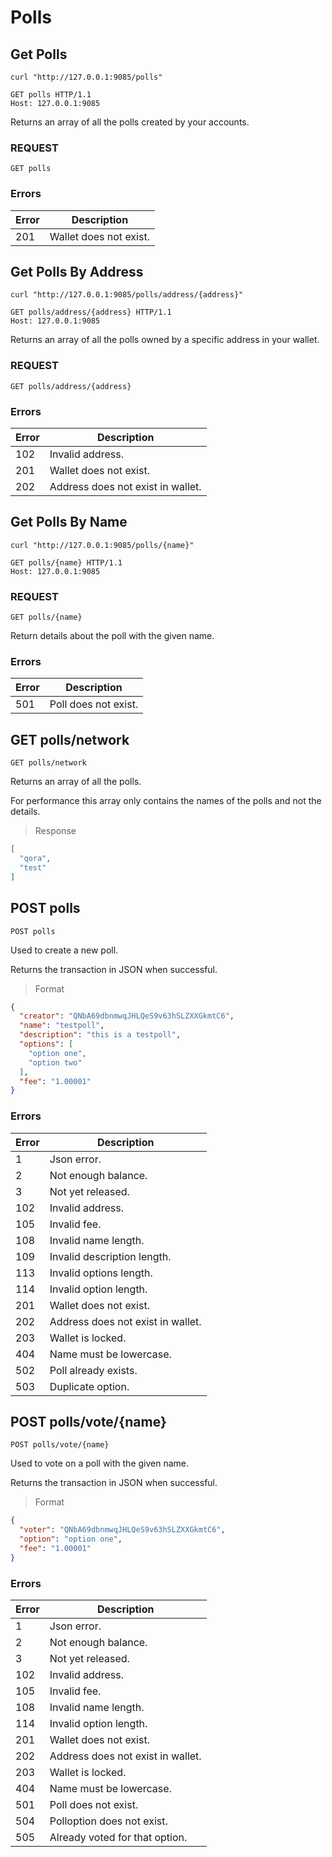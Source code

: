 # Polls

## Get Polls

```shell
curl "http://127.0.0.1:9085/polls"
```

```http
GET polls HTTP/1.1
Host: 127.0.0.1:9085
```

Returns an array of all the polls created by your accounts.

### REQUEST

`GET polls`

### Errors

| Error | Description |
| --- | --- |
| 201 | Wallet does not exist. |

## Get Polls By Address

```shell
curl "http://127.0.0.1:9085/polls/address/{address}"
```

```http
GET polls/address/{address} HTTP/1.1
Host: 127.0.0.1:9085
```

Returns an array of all the polls owned by a specific address in your wallet.

### REQUEST

`GET polls/address/{address}`

### Errors

| Error | Description |
| --- | --- |
| 102 | Invalid address. |
| 201 | Wallet does not exist. |
| 202 | Address does not exist in wallet. |

## Get Polls By Name

```shell
curl "http://127.0.0.1:9085/polls/{name}"
```

```http
GET polls/{name} HTTP/1.1
Host: 127.0.0.1:9085
```

### REQUEST

`GET polls/{name}`

Return details about the poll with the given name.

### Errors

| Error | Description |
| --- | --- |
| 501 | Poll does not exist. |

## GET polls/network

```shell
GET polls/network
```

Returns an array of all the polls.

For performance this array only contains the names of the polls and not the details.

> Response

```json
[
  "qora",
  "test"
]
```
## POST polls

```shell
POST polls
```

Used to create a new poll.

Returns the transaction in JSON when successful.

> Format

```json
{
  "creator": "QNbA69dbnmwqJHLQeS9v63hSLZXXGkmtC6",
  "name": "testpoll",
  "description": "this is a testpoll",
  "options": [
    "option one",
    "option two"
  ],
  "fee": "1.00001"
}
```
### Errors

| Error | Description |
| --- | --- |
| 1 | Json error. |
| 2 | Not enough balance. |
| 3 | Not yet released. |
| 102 | Invalid address. |
| 105 | Invalid fee. |
| 108 | Invalid name length. |
| 109 | Invalid description length. |
| 113 | Invalid options length. |
| 114 | Invalid option length. |
| 201 | Wallet does not exist. |
| 202 | Address does not exist in wallet. |
| 203 | Wallet is locked. |
| 404 | Name must be lowercase. |
| 502 | Poll already exists. |
| 503 | Duplicate option. |

## POST polls/vote/{name}

```shell
POST polls/vote/{name}
```

Used to vote on a poll with the given name.

Returns the transaction in JSON when successful.

> Format

```json
{
  "voter": "QNbA69dbnmwqJHLQeS9v63hSLZXXGkmtC6",
  "option": "option one",
  "fee": "1.00001"
}
```
### Errors

| Error | Description |
| --- | --- |
| 1 | Json error. |
| 2 | Not enough balance. |
| 3 | Not yet released. |
| 102 | Invalid address. |
| 105 | Invalid fee. |
| 108 | Invalid name length. |
| 114 | Invalid option length. |
| 201 | Wallet does not exist. |
| 202 | Address does not exist in wallet. |
| 203 | Wallet is locked. |
| 404 | Name must be lowercase. |
| 501 | Poll does not exist. |
| 504 | Polloption does not exist. |
| 505 | Already voted for that option. |
